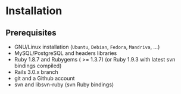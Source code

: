 Installation
============

Prerequisites
-------------

- GNU/Linux installation (`Ubuntu`, `Debian`, `Fedora`, `Mandriva`, …)
- MySQL/PostgreSQL and headers libraries
- Ruby 1.8.7 and Rubygems ( >= 1.3.7) (or Ruby 1.9.3 with latest svn bindings compiled)
- Rails 3.0.x branch
- git and a Github account
- svn and libsvn-ruby (svn Ruby bindings)
